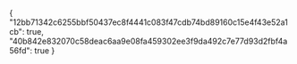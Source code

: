 {
  "12bb71342c6255bbf50437ec8f4441c083f47cdb74bd89160c15e4f43e52a1cb": true,
  "40b842e832070c58deac6aa9e08fa459302ee3f9da492c7e77d93d2fbf4a56fd": true
}
